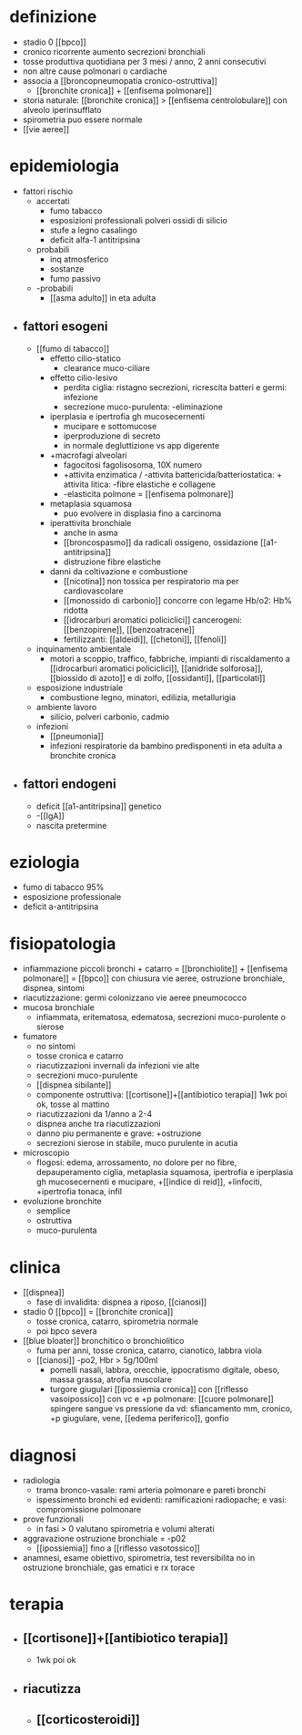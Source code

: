 # definizione
- stadio 0 [[bpco]]
- cronico ricorrente aumento secrezioni bronchiali
- tosse produttiva quotidiana per 3 mesi / anno, 2 anni consecutivi
- non altre cause polmonari o cardiache
- associa a [[broncopneumopatia cronico-ostruttiva]]
	- [[bronchite cronica]] + [[enfisema polmonare]]
- storia naturale: [[bronchite cronica]] > [[enfisema centrolobulare]] con alveolo iperinsufflato
- spirometria puo essere normale
- [[vie aeree]]

# epidemiologia
- fattori rischio
	- accertati
		- fumo tabacco
		- esposizioni professionali polveri ossidi di silicio
		- stufe a legno casalingo
		- deficit alfa-1 antitripsina
	- probabili
		- inq atmosferico
		- sostanze
		- fumo passivo
	- -probabili
		- [[asma adulto]] in eta adulta
- ## fattori esogeni
	- [[fumo di tabacco]]
		- effetto cilio-statico
			- clearance muco-ciliare
		- effetto cilio-lesivo
			- perdita ciglia: ristagno secrezioni, ricrescita batteri e germi: infezione
			- secrezione muco-purulenta: -eliminazione
		- iperplasia e ipertrofia gh mucosecernenti
			- mucipare e sottomucose
			- iperproduzione di secreto
			- in normale degluttizione vs app digerente
		- +macrofagi alveolari
			- fagocitosi fagolisosoma, 10X numero
			- +attivita enzimatica / -attivita battericida/batteriostatica: + attivita litica: -fibre elastiche e collagene
			- -elasticita polmone = [[enfisema polmonare]]
		- metaplasia squamosa
			- puo evolvere in displasia fino a carcinoma
		- iperattivita bronchiale
			- anche in asma
			- [[broncospasmo]] da radicali ossigeno, ossidazione [[a1-antitripsina]]
			- distruzione fibre elastiche
		- danni da coltivazione e combustione
			- [[nicotina]] non tossica per respiratorio ma per cardiovascolare
			- [[monossido di carbonio]] concorre con legame Hb/o2: Hb% ridotta
			- [[idrocarburi aromatici policiclici]] cancerogeni: [[benzopirene]], [[benzoatracene]]
			- fertilizzanti: [[aldeidi]], [[chetoni]], [[fenoli]]
	- inquinamento ambientale
		- motori a scoppio, traffico, fabbriche, impianti di riscaldamento a [[idrocarburi aromatici policiclici]], [[anidride solforosa]], [[biossido di azoto]] e di zolfo, [[ossidanti]], [[particolati]]
	- esposizione industriale
		- combustione legno, minatori, edilizia, metallurigia
	- ambiente lavoro
		- silicio, polveri carbonio, cadmio
	- infezioni
		- [[pneumonia]]
		- infezioni respiratorie da bambino predisponenti in eta adulta a bronchite cronica
- ## fattori endogeni
	- deficit [[a1-antitripsina]] genetico
	- -[[IgA]]
	- nascita pretermine

# eziologia
- fumo di tabacco 95%
- esposizione professionale
- deficit a-antitripsina

# fisiopatologia
- infiammazione piccoli bronchi + catarro = [[bronchiolite]] +  [[enfisema polmonare]] = [[bpco]] con chiusura vie aeree, ostruzione bronchiale, dispnea, sintomi
- riacutizzazione: germi colonizzano vie aeree pneumococco
- mucosa bronchiale
	- infiammata, eritematosa, edematosa, secrezioni muco-purolente o sierose
- fumatore
	- no sintomi
	- tosse cronica e catarro
	- riacutizzazioni invernali da infezioni vie alte
	- secrezioni muco-purulente
	- [[dispnea sibilante]]
	- componente ostruttiva: [[cortisone]]+[[antibiotico terapia]] 1wk poi ok, tosse al mattino
	- riacutizzazioni da 1/anno a 2-4
	- dispnea anche tra riacutizzazioni
	- danno piu permanente e grave: +ostruzione
	- secrezioni sierose in stabile, muco purulente in acutia
- microscopio
	- flogosi: edema, arrossamento, no dolore per no fibre, depauperamento ciglia, metaplasia squamosa, ipertrofia e iperplasia gh mucosecernenti e mucipare, +[[indice di reid]], +linfociti, +ipertrofia tonaca, infil
- evoluzione bronchite
	- semplice
	- ostruttiva
	- muco-purulenta

# clinica
- [[dispnea]]
	- fase di invalidita: dispnea a riposo, [[cianosi]]
- stadio 0 [[bpco]] = [[bronchite cronica]]
	- tosse cronica, catarro, spirometria normale
	- poi bpco severa
- [[blue bloater]] bronchitico o bronchiolitico
	- fuma per anni, tosse cronica, catarro, cianotico, labbra viola
	- [[cianosi]] -po2, Hbr > 5g/100ml
		- pomelli nasali, labbra, orecchie, ippocratismo digitale, obeso, massa grassa, atrofia muscolare
		- turgore giugulari [[ipossiemia cronica]] con [[riflesso vasoipossico]] con vc e +p polmonare: [[cuore polmonare]] spingere sangue vs pressione da vd: sfiancamento mm, cronico, +p giugulare, vene, [[edema periferico]], gonfio

# diagnosi
- radiologia
	- trama bronco-vasale: rami arteria polmonare e pareti bronchi
	- ispessimento bronchi ed evidenti: ramificazioni radiopache; e vasi: compromissione polmonare
- prove funzionali
	- in fasi > 0 valutano spirometria e volumi alterati
- aggravazione ostruzione bronchiale = -p02
	- [[ipossiemia]] fino a [[riflesso vasotossico]]
- anamnesi, esame obiettivo, spirometria, test reversibilita no in ostruzione bronchiale, gas ematici e rx torace

# terapia
- ## [[cortisone]]+[[antibiotico terapia]]
	- 1wk poi ok
- ## riacutizza
	- ## [[corticosteroidi]]